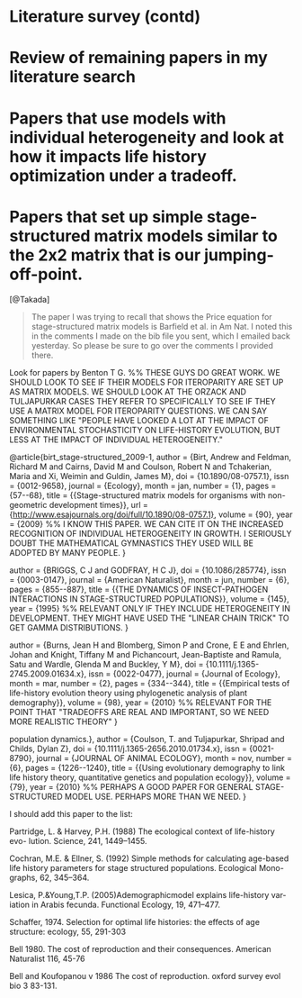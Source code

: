 
# Literature survey (contd)

# Review of remaining papers in my literature search

# Papers that use models with individual heterogeneity and look at how it impacts life history optimization under a tradeoff.

# Papers that set up simple stage-structured matrix models similar to the 2x2 matrix that is our jumping-off-point.

[@Takada]


> The paper I was trying to recall that shows the Price equation for stage-structured matrix models is Barfield et al. in Am Nat. I noted this in the comments I made on the bib file you sent, which I emailed back yesterday. So please be sure to go over the comments I provided there.

Look for papers by Benton T G.
%% THESE GUYS DO GREAT WORK. WE SHOULD LOOK TO SEE IF THEIR MODELS FOR
ITEROPARITY ARE SET UP AS MATRIX MODELS.  WE SHOULD LOOK AT THE ORZACK
AND TULJAPURKAR CASES THEY REFER TO SPECIFICALLY TO SEE IF THEY USE A
MATRIX MODEL FOR ITEROPARITY QUESTIONS.  WE CAN SAY SOMETHING LIKE
"PEOPLE HAVE LOOKED A LOT AT THE IMPACT OF ENVIRONMENTAL STOCHASTICITY
ON LIFE-HISTORY EVOLUTION, BUT LESS AT THE IMPACT OF INDIVIDUAL
HETEROGENEITY."

@article{birt_stage-structured_2009-1,
author = {Birt, Andrew and Feldman, Richard M and Cairns, David M and Coulson, Robert N and Tchakerian, Maria and Xi, Weimin and Guldin, James M},
doi = {10.1890/08-0757.1},
issn = {0012-9658},
journal = {Ecology},
month = jan,
number = {1},
pages = {57--68},
title = {{Stage-structured matrix models for organisms with non-geometric development times}},
url = {http://www.esajournals.org/doi/full/10.1890/08-0757.1},
volume = {90},
year = {2009}
%% I KNOW THIS PAPER.  WE CAN CITE IT ON THE INCREASED RECOGNITION OF
INDIVIDUAL HETEROGENEITY IN GROWTH.  I SERIOUSLY DOUBT THE
MATHEMATICAL GYMNASTICS THEY USED WILL BE ADOPTED BY MANY PEOPLE.
}

author = {BRIGGS, C J and GODFRAY, H C J},
doi = {10.1086/285774},
issn = {0003-0147},
journal = {American Naturalist},
month = jun,
number = {6},
pages = {855--887},
title = {{THE DYNAMICS OF INSECT-PATHOGEN INTERACTIONS IN STAGE-STRUCTURED POPULATIONS}},
volume = {145},
year = {1995}
%% RELEVANT ONLY IF THEY INCLUDE HETEROGENEITY IN DEVELOPMENT.  THEY
MIGHT HAVE USED THE "LINEAR CHAIN TRICK" TO GET GAMMA DISTRIBUTIONS.
}


author = {Burns, Jean H and Blomberg, Simon P and Crone, E E and Ehrlen, Johan and Knight, Tiffany M and Pichancourt, Jean-Baptiste and Ramula, Satu and Wardle, Glenda M and Buckley, Y M},
doi = {10.1111/j.1365-2745.2009.01634.x},
issn = {0022-0477},
journal = {Journal of Ecology},
month = mar,
number = {2},
pages = {334--344},
title = {{Empirical tests of life-history evolution theory using phylogenetic analysis of plant demography}},
volume = {98},
year = {2010}
%% RELEVANT FOR THE POINT THAT "TRADEOFFS ARE REAL AND IMPORTANT, SO
WE NEED MORE REALISTIC THEORY"
}


population dynamics.},
author = {Coulson, T. and Tuljapurkar, Shripad and Childs, Dylan Z},
doi = {10.1111/j.1365-2656.2010.01734.x},
issn = {0021-8790},
journal = {JOURNAL OF ANIMAL ECOLOGY},
month = nov,
number = {6},
pages = {1226--1240},
title = {{Using evolutionary demography to link life history theory, quantitative genetics and population ecology}},
volume = {79},
year = {2010}
%% PERHAPS A GOOD PAPER FOR GENERAL STAGE-STRUCTURED MODEL USE.
PERHAPS MORE THAN WE NEED.
}


I should add this paper to the list:

Partridge, L. & Harvey, P.H. (1988) The ecological context of life-history evo- lution. Science, 241, 1449–1455.

Cochran, M.E. & Ellner, S. (1992) Simple methods for calculating age-based life history parameters for stage structured populations. Ecological Mono- graphs, 62, 345–364.

Lesica, P.&Young,T.P. (2005)Ademographicmodel explains life-history var- iation in Arabis fecunda. Functional Ecology, 19, 471–477.

Schaffer, 1974. Selection for optimal life histories: the effects of age structure: ecology, 55, 291-303

Bell 1980. The cost of reproduction and their consequences. American Naturalist 116, 45-76

Bell and Koufopanou v 1986 The cost of reproduction. oxford survey evol bio 3 83-131.
